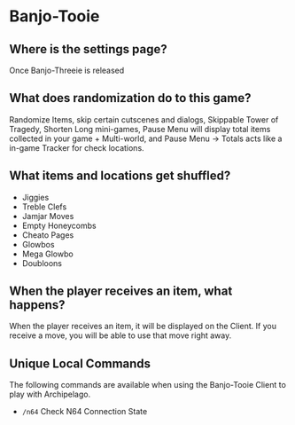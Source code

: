 # Banjo-Tooie

## Where is the settings page?

Once Banjo-Threeie is released

## What does randomization do to this game?

Randomize Items, skip certain cutscenes and dialogs, Skippable Tower of Tragedy, Shorten Long mini-games,
Pause Menu will display total items collected in your game + Multi-world, and Pause Menu -> Totals acts like a in-game Tracker for check locations.

## What items and locations get shuffled?

- Jiggies
- Treble Clefs
- Jamjar Moves
- Empty Honeycombs
- Cheato Pages
- Glowbos
- Mega Glowbo
- Doubloons

## When the player receives an item, what happens?

When the player receives an item, it will be displayed on the Client. If you receive a move, you will be able to use that move right away.

## Unique Local Commands

The following commands are available when using the Banjo-Tooie Client to play with Archipelago.

- `/n64` Check N64 Connection State